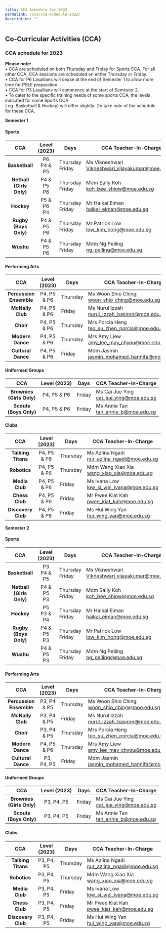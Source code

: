 ```yaml
---
title: CCA Schedule for 2022
permalink: /cca/cca-schedule-2022/
description: ""
---
```

## Co-Curricular Activities (CCA)

### CCA schedule for 2023

**Please note:** <br>
• CCA are scheduled on both Thursday and Friday for Sports CCA. For all other CCA, CCA sessions are scheduled on either Thursday or Friday. <br>
• CCA for P6 Lasallians will cease at the end of Semester 1 to allow more time for PSLE preparation. <br>
• CCA for P3 Lasallians will commence at the start of Semester 2. <br>
• To cater to the specific training needs of some sports CCA, the levels indicated for some Sports CCA <br>
( eg. Basketball & Hockey) will differ slightly. Do take note of the schedule for these CCA.

**Semester 1**

#### Sports

| **CCA** | **Level (2023)** | **Days** | **CCA Teacher-In-Charge** |
|:---:|:---:|---|---|
| **Basketball** | P6<br>P4 & P5 | Thursday<br>Friday | Ms Vikneshwari<br>[Vikneshwari_vijayakumar@moe.edu.sg](mailto:Vikneshwari_vijayakumar@moe.edu.sg) |
| **Netball**<br>**(Girls Only)** | P4 & P5<br>P6 | Thursday<br>Friday | Mdm Sally Koh<br>[koh_bee_shiow@moe.edu.sg](mailto:koh_bee_shiow@moe.edu.sg) |
| **Hockey** | P5 & P6<br>P4 | Thursday<br>Friday | Mr Haikal Eiman<br>[haikal_eiman@moe.edu.sg](mailto:haikal_eiman@moe.edu.sg) |
| **Rugby**<br>**(Boys Only)** | P4 & P5<br>P6 | Thursday<br>Friday | Mr Patrick Low<br>[low_kim_hong@moe.edu.sg](mailto:low_kim_hong@moe.edu.sg) |
| **Wushu** | P4 & P5<br>P6 | Thursday<br>Friday | Mdm Ng Peiling<br>[ng_peiling@moe.edu.sg](mailto:ng_peiling@moe.edu.sg) |

#### Performing Arts

| **CCA** | **Level (2023)** | **Days** | **CCA Teacher-In-Charge** |
|:---:|:---:|---|---|
| **Percussion Ensemble** | P4, P5 & P6 | Thursday | Ms Woon Shio Ching<br>[woon_shio_ching@moe.edu.sg](mailto:woon_shio_ching@moe.edu.sg) |
| **McNally Club** | P4, P5 & P6 | Friday | Ms Nurul Izzah<br>[nurul_izzah_basiron@moe.edu.sg](mailto:nurul_izzah_basiron@moe.edu.sg) |
| **Choir** | P4, P5 & P6 | Thursday | Mrs Porcia Heng<br>[teo_su_zhen_porcia@moe.edu.sg](mailto:teo_su_zhen_porcia@moe.edu.sg) |
| **Modern Dance** | P4, P5 & P6 | Thursday | Mrs Amy Liew<br>[amy_lee_may_chyou@moe.edu.sg](mailto:amy_lee_may_chyou@moe.edu.sg) |
| **Cultural Dance** | P4, P5 & P6 | Friday | Mdm Jasmin<br>[jasmin_mohamed_hannifa@moe.edu.sg](mailto:jasmin_mohamed_hannifa@moe.edu.sg) |

#### Uniformed Groups

| **CCA** | **Level (2023)** | **Days** | **CCA Teacher-In-Charge** |
|:---:|:---:|---|---|
| **Brownies**<br>**(Girls Only)** | P4, P5 & P6 | Friday | Ms Cai Jue Ying<br>[cai_jue_ying@moe.edu.sg](mailto:cai_jue_ying@moe.edu.sg) |
| **Scouts**<br>**(Boys Only)** | P4, P5 & P6 | Friday | Ms Annie Tan<br>[tan_annie_b@moe.edu.sg](mailto:tan_annie_b@moe.edu.sg) |

#### Clubs

| **CCA** | **Level (2023)** | **Days** | **CCA Teacher-In-Charge** |
|:---:|:---:|---|---|
| **Talking Titans** | P4, P5 & P6 | Thursday | Ms Azlina Ngadi<br>[nur_azlina_ngadi@moe.edu.sg](mailto:nur_azlina_ngadi@moe.edu.sg) |
| **Robotics** | P4, P5 & P6 | Thursday | Mdm Wang Xiao Xia<br>[wang_xiao_xia@moe.edu.sg](mailto:wang_xiao_xia@moe.edu.sg) |
| **Media Club** | P4, P5 & P6 | Friday | Ms Ivana Low<br>[low_si_wei_ivana@moe.edu.sg](mailto:low_si_wei_ivana@moe.edu.sg) |
| **Chess Club** | P4, P5 & P6 | Friday | Mr Pwee Kiat Kah<br>[pwee_kiat_kah@moe.edu.sg](mailto:pwee_kiat_kah@moe.edu.sg) |
| **Discovery Club** | P4, P5 & P6 | Friday | Ms Hui Wing Yan<br>[hui_wing_yan@moe.edu.sg](mailto:hui_wing_yan@moe.edu.sg) |

**Semester 2**

#### Sports

| **CCA** | **Level (2023)** | **Days** | **CCA Teacher-In-Charge** |
|:---:|:---:|---|---|
| **Basketball** | P3<br>P4 & P5 | Thursday<br>Friday | Ms Vikneshwari<br>[Vikneshwari_vijayakumar@moe.edu.sg](mailto:Vikneshwari_vijayakumar@moe.edu.sg) |
| **Netball**<br>**(Girls Only)** | P4 & P5<br>P3 | Thursday<br>Friday | Mdm Sally Koh<br>[koh_bee_shiow@moe.edu.sg](mailto:koh_bee_shiow@moe.edu.sg) |
| **Hockey** | P5<br>P3 & P4 | Thursday<br>Friday | Mr Haikal Eiman<br>[haikal_eiman@moe.edu.sg](mailto:haikal_eiman@moe.edu.sg) |
| **Rugby**<br>**(Boys Only)** | P4 & P5<br>P3 | Thursday<br>Friday | Mr Patrick Low<br>[low_kim_hong@moe.edu.sg](mailto:low_kim_hong@moe.edu.sg) |
| **Wushu** | P4 & P5<br>P3 | Thursday<br>Friday | Mdm Ng Peiling<br>[ng_peiling@moe.edu.sg](mailto:ng_peiling@moe.edu.sg) |

#### Performing Arts

| **CCA** | **Level (2023)** | **Days** | **CCA Teacher-In-Charge** |
|:---:|:---:|---|---|
| **Percussion Ensemble** | P3, P4 & P5 | Thursday | Ms Woon Shio Ching<br>[woon_shio_ching@moe.edu.sg](mailto:woon_shio_ching@moe.edu.sg) |
| **McNally Club** | P3, P4 & P5 | Friday | Ms Nurul Izzah<br>[nurul_izzah_basiron@moe.edu.sg](mailto:nurul_izzah_basiron@moe.edu.sg) |
| **Choir** | P3, P4 & P5 | Thursday | Mrs Porcia Heng<br>[teo_su_zhen_porcia@moe.edu.sg](mailto:teo_su_zhen_porcia@moe.edu.sg) |
| **Modern Dance** | P4, P5 & P6 | Thursday | Mrs Amy Liew<br>[amy_lee_may_chyou@moe.edu.sg](mailto:amy_lee_may_chyou@moe.edu.sg) |
| **Cultural Dance** | P3, P4, P5 | Friday | Mdm Jasmin<br>[jasmin_mohamed_hannifa@moe.edu.sg](mailto:jasmin_mohamed_hannifa@moe.edu.sg) |

#### Uniformed Groups

| **CCA** | **Level (2023)** | **Days** | **CCA Teacher-In-Charge** |
|:---:|:---:|---|---|
| **Brownies**<br>**(Girls Only)** | P3, P4, P5 | Friday | Ms Cai Jue Ying<br>[cai_jue_ying@moe.edu.sg](mailto:cai_jue_ying@moe.edu.sg) |
| **Scouts**<br>**(Boys Only)** | P3, P4, P5 | Friday | Ms Annie Tan<br>[tan_annie_b@moe.edu.sg](mailto:tan_annie_b@moe.edu.sg) |

#### Clubs

| **CCA** | **Level (2023)** | **Days** | **CCA Teacher-In-Charge** |
|:---:|:---:|---|---|
| **Talking Titans** | P3, P4, P5 | Thursday | Ms Azlina Ngadi<br>[nur_azlina_ngadi@moe.edu.sg](mailto:nur_azlina_ngadi@moe.edu.sg) |
| **Robotics** | P3, P4, P5 | Thursday | Mdm Wang Xiao Xia<br>[wang_xiao_xia@moe.edu.sg](mailto:wang_xiao_xia@moe.edu.sg) |
| **Media Club** | P3, P4, P5 | Friday | Ms Ivana Low<br>[low_si_wei_ivana@moe.edu.sg](mailto:low_si_wei_ivana@moe.edu.sg) |
| **Chess Club** | P3, P4, P5 | Friday | Mr Pwee Kiat Kah<br>[pwee_kiat_kah@moe.edu.sg](mailto:pwee_kiat_kah@moe.edu.sg) |
| **Discovery Club** | P3, P4, P5 | Friday | Ms Hui Wing Yan<br>[hui_wing_yan@moe.edu.sg](mailto:hui_wing_yan@moe.edu.sg) |